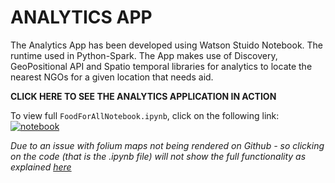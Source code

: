 
# ANALYTICS APP

The Analytics App has been developed using Watson Stuido Notebook. The runtime used in Python-Spark. The App makes use of Discovery, GeoPositional API and Spatio temporal libraries for analytics to locate the nearest NGOs for a given location that needs aid.

**CLICK HERE TO SEE THE ANALYTICS APPLICATION IN ACTION** 

To view full `FoodForAllNotebook.ipynb`, click on the following link:
[![notebook](https://user-images.githubusercontent.com/26574170/83959042-b268e100-a896-11ea-9490-52f8949a15ac.png)](https://nbviewer.jupyter.org/github/mrmadira/TechHearts/blob/master/analytics-application/FoodForAllNotebook.ipynb)

_Due to an issue with folium maps not being rendered on Github - so clicking on the code (that is the .ipynb file) will not show the full functionality as explained [here](https://github.com/python-visualization/folium/issues/1072#issuecomment-464950682)_

